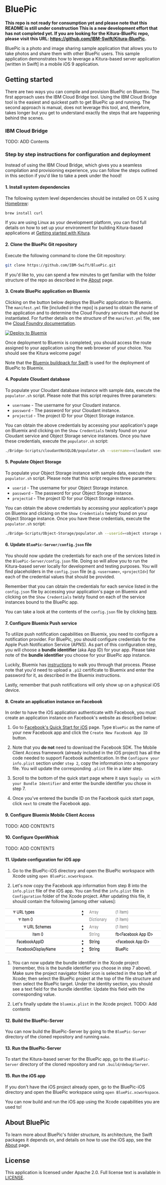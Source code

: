 # BluePic

**This repo is not ready for consumption yet and please note that this README is still under construction This is a new development effort that has not completed yet. If you are looking for the Kitura-BluePic repo, please visit this URL: https://github.com/IBM-Swift/Kitura-BluePic.**

BluePic is a photo and image sharing sample application that allows you to take photos and share them with other BluePic users. This sample application demonstrates how to leverage a Kitura-based server application [written in Swift] in a mobile iOS 9 application.

## Getting started

There are two ways you can compile and provision BluePic on Bluemix. The first approach uses the IBM Cloud Bridge tool. Using the IBM Cloud Bridge tool is the easiest and quickest path to get BluePic up and running. The second approach is manual, does not leverage this  tool, and, therefore, takes longer but you get to understand exactly the steps that are happening behind the scenes.

### IBM Cloud Bridge
TODO: ADD Contents

### Step by step instructions for configuration and deployment
Instead of using the IBM Cloud Bridge, which gives you a seamless compilation and provisioning experience, you can follow the steps outlined in this section if you'd like to take a peek under the hood!

#### 1. Install system dependencies

The following system level dependencies should be installed on OS X using [Homebrew](http://brew.sh/):

```bash
brew install curl
```

If you are using Linux as your development platform, you can find full details on how to set up your environment for building Kitura-based applications at [Getting started with Kitura](https://github.com/IBM-Swift/Kitura).

#### 2. Clone the BluePic Git repository

Execute the following command to clone the Git repository:

```bash
git clone https://github.com/IBM-Swift/BluePic.git
```

If you'd like to, you can spend a few minutes to get familiar with the folder structure of the repo as described in the [About](Docs/About.md) page.

#### 3. Create BluePic application on Bluemix

Clicking on the button below deploys the BluePic application to Bluemix. The `manifest.yml` file [included in the repo] is parsed to obtain the name of the application and to determine the Cloud Foundry services that should be instantiated. For further details on the structure of the `manifest.yml` file, see the [Cloud Foundry documentation](https://docs.cloudfoundry.org/devguide/deploy-apps/manifest.html#minimal-manifest).

[![Deploy to Bluemix](https://bluemix.net/deploy/button.png)](https://bluemix.net/deploy)

Once deployment to Bluemix is completed, you should access the route assigned to your application using the web browser of your choice. You should see the Kitura welcome page!

Note that the [Bluemix buildpack for Swift](https://github.com/IBM-Swift/swift-buildpack) is used for the deployment of BluePic to Bluemix.

#### 4. Populate Cloudant database

To populate your Cloudant database instance with sample data, execute the `populator.sh` script. Please note that this script requires three parameters:

- `username` - The username for your Cloudant instance.
- `password` - The password for your Cloudant instance.
- `projectid` - The project ID for your Object Storage instance.

You can obtain the above credentials by accessing your application's page on Bluemix and clicking on the `Show Credentials` twisty found on your Cloudant service and Object Storage service instances. Once you have these credentials, execute the `populator.sh` script:

```bash
./Bridge-Scripts/cloudantNoSQLDB/populator.sh --username=<cloudant username> --password=<cloudant password> --projectid=<object storage projectid>

```

#### 5. Populate Object Storage

To populate your Object Storage instance with sample data, execute the `populator.sh` script. Please note that this script requires three parameters:

- `userid` - The username for your Object Storage instance.
- `password` - The password for your Object Storage instance.
- `projectid` - The project ID for your Object Storage instance.

You can obtain the above credentials by accessing your application's page on Bluemix and clicking on the `Show Credentials` twisty found on your Object Storage instance. Once you have these credentials, execute the `populator.sh` script:

```bash
./Bridge-Scripts/Object-Storage/populator.sh --userid=<object storage username> --password=<object storage password> --projectid=<object storage projectid>
```

#### 6. Update `BluePic-Server/config.json` file

You should now update the credentials for each one of the services listed in the `BluePic-Server/config.json` file. Doing so will allow you to run the Kitura-based server locally for development and testing purposes. You will find placeholders in the `config.json` file (e.g. `<username>`, `<projectId>`) for each of the credential values that should be provided.

Remember that you can obtain the credentials for each service listed in the `config.json` file by accessing your application's page on Bluemix and clicking on the `Show Credentials` twisty found on each of the service instances bound to the BluePic app.

You can take a look at the contents of the `config.json` file by clicking [here](BluePic-Server/config.json).

#### 7. Configure Bluemix Push service

To utilize push notification capabilities on Bluemix, you need to configure a notification provider. For BluePic, you should configure credentials for the Apple Push Notification Service (APNS). As part of this configuration step, you will choose a **bundle identifier** (aka App ID) for your app. Please take note of the **bundle identifier** you choose for your BluePic app instance.

Luckily, Bluemix has [instructions](https://console.ng.bluemix.net/docs/services/mobilepush/t_push_provider_ios.html) to walk you through that process. Please note that you'd need to upload a `.p12` certificate to Bluemix and enter the password for it, as described in the Bluemix instructions.

Lastly, remember that push notifications will only show up on a physical iOS device.

#### 8. Create an application instance on Facebook

In order to have the iOS application authenticate with Facebook, you must create an application instance on Facebook's website as described below:

1. Go to [Facebook's Quick Start for iOS](https://developers.facebook.com/quickstarts/?platform=ios) page. Type `BluePic` as the name of your new Facebook app and click the `Create New Facebook App ID` button.

1. Note that you **do not** need to download the Facebook SDK. The Mobile Client Access framework (already included in the iOS project) has all the code needed to support Facebook authentication. In the `Configure your info.plist` section under `step 2`, copy the information into a temporary file. You will update the corresponding `.plist` file in a later step.

1. Scroll to the bottom of the quick start page where it says `Supply us with your Bundle Identifier` and enter the bundle identifier you chose in step 7.

1. Once you've entered the bundle ID on the Facebook quick start page, click `next` to create the Facebook app.

#### 9. Configure Bluemix Mobile Client Access

TODO: ADD CONTENTS

#### 10. Configure OpenWhisk

TODO: ADD CONTENTS

#### 11. Update configuration for iOS app

1. Go to the BluePic-iOS directory and open the BluePic workspace with Xcode using `open BluePic.xcworkspace`.

1. Let's now copy the Facebook app information from step 8 into the `info.plist` file of the iOS app. You can find the `info.plist` file in `Configuration` folder of the Xcode project. After updating this file, it should contain the following [among other values]:
<p align="center"><img src="Imgs/infoplist.png"  alt="Drawing" height=150 border=0 /></p>

1. You can now update the bundle identifier in the Xcode project (remember, this is the bundle identifier you choose in step 7 above). Make sure the project navigator folder icon is selected in the top left of Xcode; then select the BluePic project at the top of the file structure and then select the BluePic target. Under the identity section, you should see a text field for the bundle identifier. Update this field with the corresponding value.

1. Let's finally update the `bluemix.plist` in the Xcode project. TODO: Add contents

#### 12. Build the BluePic-Server

You can now build the BluePic-Server by going to the `BluePic-Server` directory of the cloned repository and running `make`.

#### 13. Run the BluePic-Server

To start the Kitura-based server for the BluePic app, go to the `BluePic-Server` directory of the cloned repository and run `.build/debug/Server`.

#### 15. Run the iOS app

If you don't have the iOS project already open, go to the BluePic-iOS directory and open the BluePic workspace using `open BluePic.xcworkspace`.

You can now build and run the iOS app using the Xcode capabilities you are used to!

## About BluePic

To learn more about BluePic's folder structure, its architecture, the Swift packages it depends on, and details on how to use the iOS app, see the [About](Docs/About.md) page.

## License

This application is licensed under Apache 2.0. Full license text is available in [LICENSE](LICENSE).
